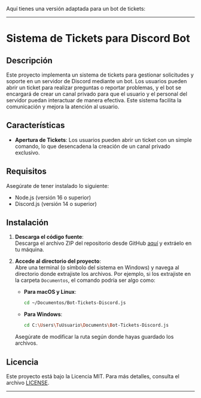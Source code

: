 Aquí tienes una versión adaptada para un bot de tickets:

---

# Sistema de Tickets para Discord Bot

## Descripción

Este proyecto implementa un sistema de tickets para gestionar solicitudes y soporte en un servidor de Discord mediante un bot. Los usuarios pueden abrir un ticket para realizar preguntas o reportar problemas, y el bot se encargará de crear un canal privado para que el usuario y el personal del servidor puedan interactuar de manera efectiva. Este sistema facilita la comunicación y mejora la atención al usuario.

## Características

- **Apertura de Tickets**: Los usuarios pueden abrir un ticket con un simple comando, lo que desencadena la creación de un canal privado exclusivo.

## Requisitos

Asegúrate de tener instalado lo siguiente:

- Node.js (versión 16 o superior)
- Discord.js (versión 14 o superior)

## Instalación

1. **Descarga el código fuente**:  
   Descarga el archivo ZIP del repositorio desde GitHub [aquí](https://github.com/Choco-Latito/Bot-Tickets-Discord.js) y extráelo en tu máquina.

2. **Accede al directorio del proyecto**:  
   Abre una terminal (o símbolo del sistema en Windows) y navega al directorio donde extrajiste los archivos. Por ejemplo, si los extrajiste en la carpeta `Documentos`, el comando podría ser algo como:

   - **Para macOS y Linux**:

     ```bash
     cd ~/Documentos/Bot-Tickets-Discord.js
     ```

   - **Para Windows**:
     ```bash
     cd C:\Users\TuUsuario\Documents\Bot-Tickets-Discord.js
     ```

   Asegúrate de modificar la ruta según donde hayas guardado los archivos.

## Licencia

Este proyecto está bajo la Licencia MIT. Para más detalles, consulta el archivo [LICENSE](../LICENSE).

---
